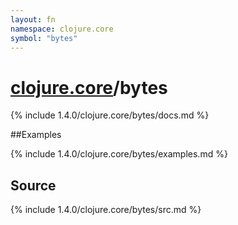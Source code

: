 ```yaml
---
layout: fn
namespace: clojure.core
symbol: "bytes"
---
```


# [clojure.core](../)/bytes

{% include 1.4.0/clojure.core/bytes/docs.md %}

##Examples

{% include 1.4.0/clojure.core/bytes/examples.md %}
## Source
{% include 1.4.0/clojure.core/bytes/src.md %}

